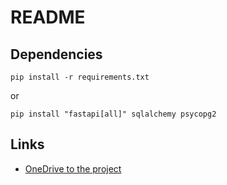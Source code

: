 # README

## Dependencies

`pip install -r requirements.txt`

or

`pip install "fastapi[all]" sqlalchemy psycopg2`

## Links

* [OneDrive to the project](https://udlaec-my.sharepoint.com/:f:/g/personal/gabriel_erazo_merino_udla_edu_ec/Emdlz4q2BcFDmT0uCASpUKcB5Nrgmn829njicpImcdbcZA?e=TmQq7c)
